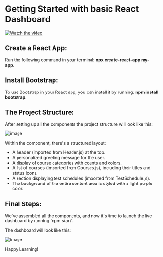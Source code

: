 # Getting Started with basic React Dashboard

[![Watch the video](https://github.com/jebarobert/ansible_dashboard/assets/73730814/79cfbe27-df91-4182-a792-a540df3a3289)](https://github.com/jebarobert/ansible_dashboard/tree/dev/assests/dashboardvideo.mp4)

## Create a React App:
Run the following command in your terminal: **npx create-react-app my-app**.

## Install Bootstrap:
To use Bootstrap in your React app, you can install it by running: **npm install bootstrap**.

## The Project Structure:
After setting up all the components the project structure will look like this:

![image](https://github.com/jebarobert/ansible_dashboard/assets/73730814/844a91dd-709f-4b9b-8255-cb52eb419ffe)

Within the component, there's a structured layout:

- A header (imported from Header.js) at the top.
- A personalized greeting message for the user.
- A display of course categories with counts and colors.
- A list of courses (imported from Courses.js), including their titles and status icons.
- A section displaying test schedules (imported from TestSchedule.js).
- The background of the entire content area is styled with a light purple color.

## Final Steps:
We've assembled all the components, and now it's time to launch the live dashboard by running 'npm start'.

The dashboard will look like this:

![image](https://github.com/jebarobert/ansible_dashboard/assets/73730814/79cfbe27-df91-4182-a792-a540df3a3289)

Happy Learning!